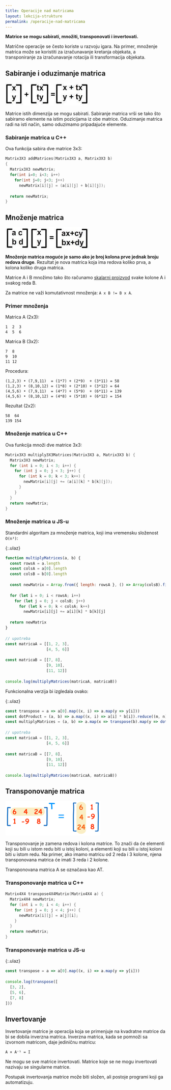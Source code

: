 ```yaml
---
title: Operacije nad matricama
layout: lekcija-strukture
permalink: /operacije-nad-matricama
---
```


**Matrice se mogu sabirati, množiti, transponovati i invertovati.**

Matrične operacije se često koriste u razvoju igara. Na primer, množenje matrica može se koristiti za izračunavanje kretanja objekata, a transponiranje za izračunavanje rotacija ili transformacija objekata.

## Sabiranje i oduzimanje matrica

![matrix_operations](/images/razvoj-igara/sabiranje.jpg)

Matrice istih dimenzija se mogu sabirati. Sabiranje matrica vrši se tako što sabiramo elemente na istim pozicijama iz obe matrice. Oduzimanje matrica radi na isti način, samo oduzimamo pripadajuće elemente.

### Sabiranje matrica u C++

Ova funkcija sabira dve matrice 3x3:

```c
Matrix3X3 addMatrices(Matrix3X3 a, Matrix3X3 b)
{
  Matrix3X3 newMatrix;
  for(int i=0; i<3; i++)
    for(int j=0; j<3; j++)
      newMatrix[i][j] = (a[i][j] + b[i][j]);

  return newMatrix;
}
```

## Množenje matrica

![mnozenje-matrica](/images/razvoj-igara/mnozenje.jpg)

**Množenje matrica moguće je samo ako je broj kolona prve jednak broju redova druge**. Rezultat je nova matrica koja ima redova koliko prva, a kolona koliko druga matrica.

Matrice A i B množimo tako što računamo [skalarni proizvod](/dot-proizvod) svake kolone A i svakog reda B. 

Za matrice ne važi komutativnost množenja: `A x B != B x A`.

### Primer množenja

Matrica A (2x3):  
```
1  2  3  
4  5  6  
```

Matrica B (3x2):  
```
7  8  
9  10  
11 12  
```

Procedura: 
```
(1,2,3) • (7,9,11)  = (1*7) + (2*9)  + (3*11) = 58  
(1,2,3) • (8,10,12) = (1*8) + (2*10) + (3*12) = 64  
(4,5,6) • (7,9,11)  = (4*7) + (5*9)  + (6*11) = 139  
(4,5,6) • (8,10,12) = (4*8) + (5*10) + (6*12) = 154  
```

Rezultat (2x2):  
```
58  64  
139 154  
```

### Množenje matrica u C++

Ova funkcija množi dve matrice 3x3:

```c
Matrix3X3 multiply3X3Matrices(Matrix3X3 a, Matrix3X3 b) {
  Matrix3X3 newMatrix;
  for (int i = 0; i < 3; i++) {
    for (int j = 0; j < 3; j++) {
      for (int k = 0; k < 3; k++) {
        newMatrix[i][j] += (a[i][k] * b[k][j]);
      }
    }
  }
  return newMatrix;
}
```

### Množenje matrica u JS-u

Standardni algoritam za množenje matrica, koji ima vremensku složenost `O(n³)`:

{:.ulaz}
```js
function multiplyMatrices(a, b) {
  const rowsA = a.length
  const colsA = a[0].length
  const colsB = b[0].length

  const newMatrix = Array.from({ length: rowsA }, () => Array(colsB).fill(0))
  
  for (let i = 0; i < rowsA; i++)
    for (let j = 0; j < colsB; j++)
      for (let k = 0; k < colsA; k++)
        newMatrix[i][j] += a[i][k] * b[k][j]

  return newMatrix
}

// upotreba
const matricaA = [[1, 2, 3], 
                  [4, 5, 6]]

const matricaB = [[7, 8], 
                  [9, 10],
                  [11, 12]]

console.log(multiplyMatrices(matricaA, matricaB))
```

Funkcionalna verzija bi izgledala ovako:

{:.ulaz}
```js
const transpose = a => a[0].map((x, i) => a.map(y => y[i]))
const dotProduct = (a, b) => a.map((x, i) => a[i] * b[i]).reduce((m, n) => m + n)
const multiplyMatrices = (a, b) => a.map(x => transpose(b).map(y => dotProduct(x, y)))

// upotreba
const matricaA = [[1, 2, 3], 
                  [4, 5, 6]]

const matricaB = [[7, 8], 
                  [9, 10],
                  [11, 12]]

console.log(multiplyMatrices(matricaA, matricaB))
```

## Transponovanje matrica

![matrix-transpose](/images/razvoj-igara/matrix-transpose.gif)

Transponovanje je zamena redova i kolona matrice. To znači da će elementi koji su bili u istom redu biti u istoj koloni, a elementi koji su bili u istoj koloni biti u istom redu. Na primer, ako imamo matricu od 2 reda i 3 kolone, njena transponovana matrica će imati 3 reda i 2 kolone.

Transponovana matrica A se označava kao AT.

### Transponovanje matrica u C++

```cpp
Matrix4X4 transpose4X4Matrix(Matrix4X4 a) {
  Matrix4X4 newMatrix;
  for (int i = 0; i < 4; i++) {
    for (int j = 0; j < 4; j++) {
      newMatrix[i][j] = a[j][i];
    }
  }
  return newMatrix;
}
```

### Transponovanje matrica u JS-u

{:.ulaz}
```js
const transpose = a => a[0].map((x, i) => a.map(y => y[i]))

console.log(transpose([
  [3, 2], 
  [5, 6], 
  [7, 8]
]))
```

## Invertovanje

Invertovanje matrice je operacija koja se primenjuje na kvadratne matrice da bi se dobila inverzna matrica. Inverzna matrica, kada se pomnoži sa izvornom matricom, daje jediničnu matricu:

```
A × A⁻¹ = I
```

Ne mogu se sve matrice invertovati. Matrice koje se ne mogu invertovati nazivaju se singularne matrice.

Postupak invertovanja matrice može biti složen, ali postoje programi koji ga automatizuju.